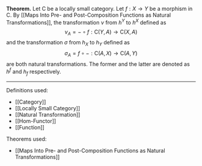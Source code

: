 **Theorem.** Let $\mathsf{C}$ be a locally small category. Let $f:X\to Y$ be a morphism in $\mathsf{C}$. By [[Maps Into Pre- and Post-Composition Functions as Natural Transformations]], the transformation $\nu$ from $h^Y$ to $h^X$ defined as $$\nu_{A}=-\circ f:\mathsf{C}(Y,A)\to \mathsf{C}(X,A)$$and the transformation $\sigma$ from $h_{X}$ to $h_{Y}$ defined as $$\sigma_{A}=f\circ -:\mathsf{C}(A,X)\to \mathsf{C}(A,Y)$$are both natural transformations. The former and the latter are denoted as $h^f$ and $h_{f}$ respectively.
***
Definitions used:
- [[Category]]
- [[Locally Small Category]]
- [[Natural Transformation]]
- [[Hom-Functor]]
- [[Function]]

Theorems used:
- [[Maps Into Pre- and Post-Composition Functions as Natural Transformations]]